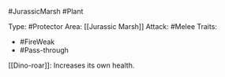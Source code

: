 #JurassicMarsh #Plant

Type: #Protector
Area: [[Jurassic Marsh]]
Attack: #Melee
Traits:
- #FireWeak
- #Pass-through

[[Dino-roar]]: Increases its own health. 